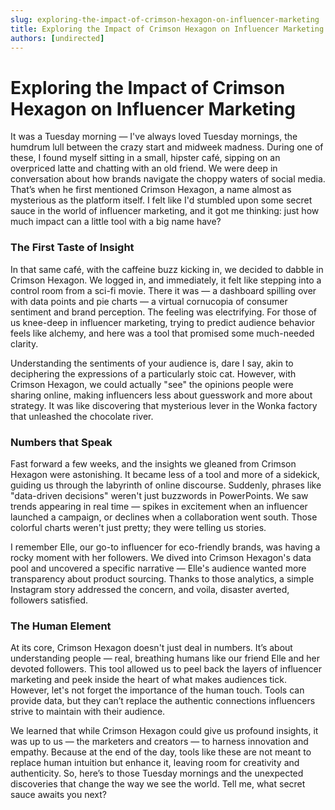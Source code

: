 ```yaml
---
slug: exploring-the-impact-of-crimson-hexagon-on-influencer-marketing
title: Exploring the Impact of Crimson Hexagon on Influencer Marketing
authors: [undirected]
---
```


# Exploring the Impact of Crimson Hexagon on Influencer Marketing

It was a Tuesday morning — I've always loved Tuesday mornings, the humdrum lull between the crazy start and midweek madness. During one of these, I found myself sitting in a small, hipster café, sipping on an overpriced latte and chatting with an old friend. We were deep in conversation about how brands navigate the choppy waters of social media. That’s when he first mentioned Crimson Hexagon, a name almost as mysterious as the platform itself. I felt like I'd stumbled upon some secret sauce in the world of influencer marketing, and it got me thinking: just how much impact can a little tool with a big name have?

### The First Taste of Insight

In that same café, with the caffeine buzz kicking in, we decided to dabble in Crimson Hexagon. We logged in, and immediately, it felt like stepping into a control room from a sci-fi movie. There it was — a dashboard spilling over with data points and pie charts — a virtual cornucopia of consumer sentiment and brand perception. The feeling was electrifying. For those of us knee-deep in influencer marketing, trying to predict audience behavior feels like alchemy, and here was a tool that promised some much-needed clarity.

Understanding the sentiments of your audience is, dare I say, akin to deciphering the expressions of a particularly stoic cat. However, with Crimson Hexagon, we could actually "see" the opinions people were sharing online, making influencers less about guesswork and more about strategy. It was like discovering that mysterious lever in the Wonka factory that unleashed the chocolate river.

### Numbers that Speak

Fast forward a few weeks, and the insights we gleaned from Crimson Hexagon were astonishing. It became less of a tool and more of a sidekick, guiding us through the labyrinth of online discourse. Suddenly, phrases like "data-driven decisions" weren't just buzzwords in PowerPoints. We saw trends appearing in real time — spikes in excitement when an influencer launched a campaign, or declines when a collaboration went south. Those colorful charts weren't just pretty; they were telling us stories.

I remember Elle, our go-to influencer for eco-friendly brands, was having a rocky moment with her followers. We dived into Crimson Hexagon's data pool and uncovered a specific narrative — Elle's audience wanted more transparency about product sourcing. Thanks to those analytics, a simple Instagram story addressed the concern, and voila, disaster averted, followers satisfied.

### The Human Element

At its core, Crimson Hexagon doesn't just deal in numbers. It’s about understanding people — real, breathing humans like our friend Elle and her devoted followers. This tool allowed us to peel back the layers of influencer marketing and peek inside the heart of what makes audiences tick. However, let's not forget the importance of the human touch. Tools can provide data, but they can’t replace the authentic connections influencers strive to maintain with their audience.

We learned that while Crimson Hexagon could give us profound insights, it was up to us — the marketers and creators — to harness innovation and empathy. Because at the end of the day, tools like these are not meant to replace human intuition but enhance it, leaving room for creativity and authenticity. So, here’s to those Tuesday mornings and the unexpected discoveries that change the way we see the world. Tell me, what secret sauce awaits you next?